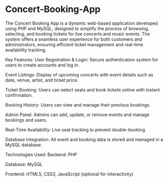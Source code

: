 # Concert-Booking-App

The Concert Booking App is a dynamic web-based application developed using PHP and MySQL, designed to simplify the process of browsing, selecting, and booking tickets for live concerts and music events. The system offers a seamless user experience for both customers and administrators, ensuring efficient ticket management and real-time availability tracking.

Key Features:
User Registration & Login: Secure authentication system for users to create accounts and log in.

Event Listings: Display of upcoming concerts with event details such as date, venue, artist, and ticket price.

Ticket Booking: Users can select seats and book tickets online with instant confirmation.

Booking History: Users can view and manage their previous bookings.

Admin Panel: Admins can add, update, or remove events and manage bookings and users.

Real-Time Availability: Live seat tracking to prevent double-booking.

Database Integration: All event and booking data is stored and managed in a MySQL database.

Technologies Used:
Backend: PHP

Database: MySQL

Frontend: HTML5, CSS3, JavaScript (optional for interactivity)
